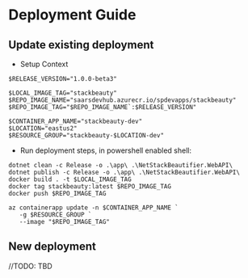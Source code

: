 # Deployment Guide

## Update existing deployment

* Setup Context

```shell
$RELEASE_VERSION="1.0.0-beta3"
```

```shell
$LOCAL_IMAGE_TAG="stackbeauty"
$REPO_IMAGE_NAME="saarsdevhub.azurecr.io/spdevapps/stackbeauty"
$REPO_IMAGE_TAG="$REPO_IMAGE_NAME`:$RELEASE_VERSION"

$CONTAINER_APP_NAME="stackbeauty-dev"
$LOCATION="eastus2"
$RESOURCE_GROUP="stackbeauty-$LOCATION-dev"
```

* Run deployment steps, in powershell enabled shell:

```shell
dotnet clean -c Release -o .\app\ .\NetStackBeautifier.WebAPI\
dotnet publish -c Release -o .\app\ .\NetStackBeautifier.WebAPI\
docker build . -t $LOCAL_IMAGE_TAG
docker tag stackbeauty:latest $REPO_IMAGE_TAG
docker push $REPO_IMAGE_TAG
```

```shell
az containerapp update -n $CONTAINER_APP_NAME `
   -g $RESOURCE_GROUP `
   --image "$REPO_IMAGE_TAG"
```

## New deployment

//TODO: TBD